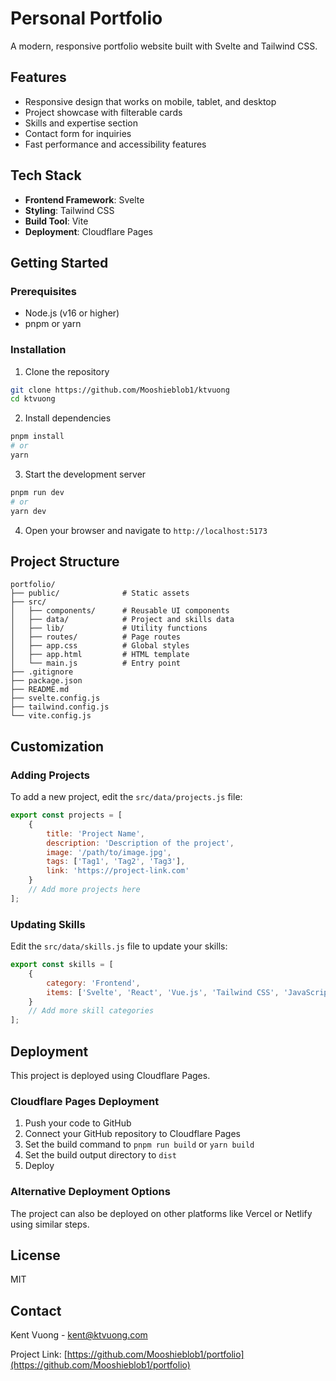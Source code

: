 # Personal Portfolio

A modern, responsive portfolio website built with Svelte and Tailwind CSS.

## Features

- Responsive design that works on mobile, tablet, and desktop
- Project showcase with filterable cards
- Skills and expertise section
- Contact form for inquiries
- Fast performance and accessibility features

## Tech Stack

- **Frontend Framework**: Svelte
- **Styling**: Tailwind CSS
- **Build Tool**: Vite
- **Deployment**: Cloudflare Pages

## Getting Started

### Prerequisites

- Node.js (v16 or higher)
- pnpm or yarn

### Installation

1. Clone the repository

```bash
git clone https://github.com/Mooshieblob1/ktvuong
cd ktvuong
```

2. Install dependencies

```bash
pnpm install
# or
yarn
```

3. Start the development server

```bash
pnpm run dev
# or
yarn dev
```

4. Open your browser and navigate to `http://localhost:5173`

## Project Structure

```
portfolio/
├── public/              # Static assets
├── src/
│   ├── components/      # Reusable UI components
│   ├── data/            # Project and skills data
│   ├── lib/             # Utility functions
│   ├── routes/          # Page routes
│   ├── app.css          # Global styles
│   ├── app.html         # HTML template
│   └── main.js          # Entry point
├── .gitignore
├── package.json
├── README.md
├── svelte.config.js
├── tailwind.config.js
└── vite.config.js
```

## Customization

### Adding Projects

To add a new project, edit the `src/data/projects.js` file:

```javascript
export const projects = [
	{
		title: 'Project Name',
		description: 'Description of the project',
		image: '/path/to/image.jpg',
		tags: ['Tag1', 'Tag2', 'Tag3'],
		link: 'https://project-link.com'
	}
	// Add more projects here
];
```

### Updating Skills

Edit the `src/data/skills.js` file to update your skills:

```javascript
export const skills = [
	{
		category: 'Frontend',
		items: ['Svelte', 'React', 'Vue.js', 'Tailwind CSS', 'JavaScript']
	}
	// Add more skill categories
];
```

## Deployment

This project is deployed using Cloudflare Pages.

### Cloudflare Pages Deployment

1. Push your code to GitHub
2. Connect your GitHub repository to Cloudflare Pages
3. Set the build command to `pnpm run build` or `yarn build`
4. Set the build output directory to `dist`
5. Deploy

### Alternative Deployment Options

The project can also be deployed on other platforms like Vercel or Netlify using similar steps.

## License

MIT

## Contact

Kent Vuong - [kent@ktvuong.com](mailto:kent@ktvuong.com)

Project Link: [https://github.com/Mooshieblob1/portfolio](https://github.com/Mooshieblob1/portfolio)
